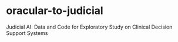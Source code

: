 # oracular-to-judicial
Judicial AI: Data and Code for Exploratory Study on Clinical Decision Support Systems
